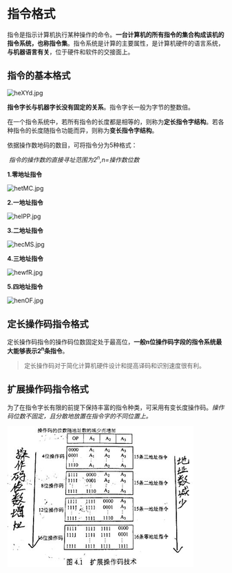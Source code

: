 # 指令格式

指令是指示计算机执行某种操作的命令。**一台计算机的所有指令的集合构成该机的指令系统，也称指令集**。指令系统是计算的主要属性，是计算机硬件的语言系统，**与机器语言有关**，位于硬件和软件的交接面上。

## 指令的基本格式

![heXYd.jpg](https://s1.328888.xyz/2022/05/03/heXYd.jpg)

**指令字长与机器字长没有固定的关系**。指令字长一般为字节的整数倍。  

在一个指令系统中，若所有指令的长度都是相等的，则称为**定长指令字结构**。若各种指令的长度随指令功能而异，则称为**变长指令字结构**。

依据操作数地码的数目，可将指令分为5种格式：

​		*指令的操作数的直接寻址范围为2<sup>n</sup>,n=操作数位数*

**1.零地址指令**

![hetMC.jpg](https://s1.328888.xyz/2022/05/03/hetMC.jpg)

**2.一地址指令**

![heIPP.jpg](https://s1.328888.xyz/2022/05/03/heIPP.jpg)

**3.二地址指令**

![hecMS.jpg](https://s1.328888.xyz/2022/05/03/hecMS.jpg)

**4.三地址指令**

![hewfR.jpg](https://s1.328888.xyz/2022/05/03/hewfR.jpg)

**5.四地址指令**

![henOF.jpg](https://s1.328888.xyz/2022/05/03/henOF.jpg)

## 定长操作码指令格式

定长操作码指令的操作码位数固定处于最高位，**一般n位操作码字段的指令系统最大能够表示2<sup>n</sup>条指令**。

>  定长操作码对于简化计算机硬件设计和提高译码和识别速度很有利。

## 扩展操作码指令格式

为了在指令字长有限的前提下保持丰富的指令种类，可采用有变长度操作码。*操作码位数不固定，且分散地放置在指令字的不同位置上。*

![](../图库/扩展操作码指令格式.jpg)

